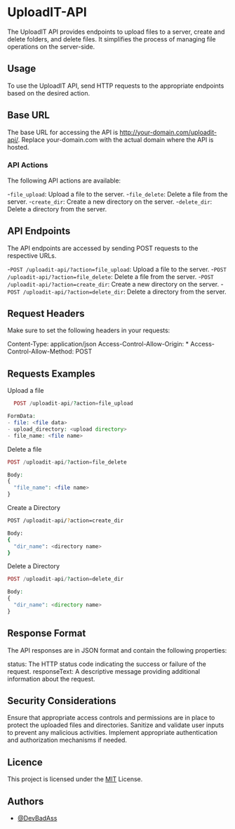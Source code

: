 # UploadIT-API
The UploadIT API provides endpoints to upload files to a server, create and delete folders, and delete files. It simplifies the process of managing file operations on the server-side.

## Usage
To use the UploadIT API, send HTTP requests to the appropriate endpoints based on the desired action.

## Base URL
The base URL for accessing the API is http://your-domain.com/uploadit-api/. Replace your-domain.com with the actual domain where the API is hosted.

### API Actions

The following API actions are available:

-`file_upload`: Upload a file to the server.
-`file_delete`: Delete a file from the server.
-`create_dir`: Create a new directory on the server.
-`delete_dir`: Delete a directory from the server.

## API Endpoints

The API endpoints are accessed by sending POST requests to the respective URLs.

-`POST /uploadit-api/?action=file_upload`: Upload a file to the server.
-`POST /uploadit-api/?action=file_delete`: Delete a file from the server.
-`POST /uploadit-api/?action=create_dir`: Create a new directory on the server.
-`POST /uploadit-api/?action=delete_dir`: Delete a directory from the server.

## Request Headers

Make sure to set the following headers in your requests:

Content-Type: application/json
Access-Control-Allow-Origin: *
Access-Control-Allow-Method: POST

## Requests Examples

Upload a file

```php
  POST /uploadit-api/?action=file_upload

FormData:
- file: <file data>
- upload_directory: <upload directory>
- file_name: <file name>

```

Delete a file

```php
POST /uploadit-api/?action=file_delete

Body:
{
  "file_name": <file name>
}
```

Create a Directory

```bash
POST /uploadit-api/?action=create_dir

Body:
{
  "dir_name": <directory name>
}

```

Delete a Directory

```php
POST /uploadit-api/?action=delete_dir

Body:
{
  "dir_name": <directory name>
}
```

## Response Format
The API responses are in JSON format and contain the following properties:

status: The HTTP status code indicating the success or failure of the request.
responseText: A descriptive message providing additional information about the request.

## Security Considerations
Ensure that appropriate access controls and permissions are in place to protect the uploaded files and directories.
Sanitize and validate user inputs to prevent any malicious activities.
Implement appropriate authentication and authorization mechanisms if needed.

## Licence
This project is licensed under the [MIT](https://choosealicense.com/licenses/mit/) License.

## Authors

- [@DevBadAss](https://www.github.com/DevBadAss)
